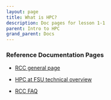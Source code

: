 ```yaml
---
layout: page
title: What is HPC?
description: Doc pages for lesson 1-1
parent: Intro to HPC
grand_parent: Docs
---
```


### Reference Documentation Pages

- <a href="https://its.fsu.edu/research"> RCC general page</a>

- <a href="https://its.fsu.edu/services/high-performance-compute-cluster">HPC at FSU technical overview</a>

- <a href="https://servicecenter.fsu.edu/s/topic/0TO1U000000YbnmWAC/research-technologies?_gl=1*1irzxvc*_ga*MTcyNjk0NzU1Mi4xNjk1MjM0NDIz*_ga_XFX3EXLKCC*MTY5NjQ0MzU0Mi41LjEuMTY5NjQ0MzcyMy40MC4wLjA."> RCC FAQ </a>
